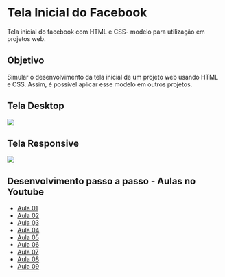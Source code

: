 # Tela Inicial do Facebook
Tela inicial do facebook com HTML e CSS- modelo para utilização em projetos web.
<h2>Objetivo</h2>
<p>Simular o desenvolvimento da tela inicial de um projeto web usando HTML e CSS. Assim, é possível aplicar esse modelo em outros projetos.</p>
<h2>Tela Desktop</h2>
<image src="https://github.com/DalmoMendes/tela-inicial-facebook/blob/master/image/front-end-desktop.jpg">
<h2>Tela Responsive</h2>
<image src="https://github.com/DalmoMendes/tela-inicial-facebook/blob/master/image/front-end-responsive.jpg">
<h2>Desenvolvimento passo a passo - Aulas no Youtube</h2>
<ul>
<li><a href="https://www.youtube.com/watch?v=ZqFEWNuH-pE&list=PL6QtTMQmvjphOz7bIju_Ms2YpU7C7RrrK" target="_blank">Aula 01</li>
<li><a href="https://www.youtube.com/watch?v=WUbLhcbG3aE&list=PL6QtTMQmvjphOz7bIju_Ms2YpU7C7RrrK&index=2" target="_blank">Aula 02</li>
<li><a href="https://www.youtube.com/watch?v=59mW21RT2Qk&list=PL6QtTMQmvjphOz7bIju_Ms2YpU7C7RrrK&index=3" target="_blank">Aula 03</li>
<li><a href="https://www.youtube.com/watch?v=moCfWFLlJDg&list=PL6QtTMQmvjphOz7bIju_Ms2YpU7C7RrrK&index=4" target="_blank">Aula 04</li>
<li><a href="https://www.youtube.com/watch?v=LuAMy-cJcQQ&list=PL6QtTMQmvjphOz7bIju_Ms2YpU7C7RrrK&index=5" target="_blank">Aula 05</li>
<li><a href="https://www.youtube.com/watch?v=n7t2Zff5xHA&list=PL6QtTMQmvjphOz7bIju_Ms2YpU7C7RrrK&index=6" target="_blank">Aula 06</li>
<li><a href="https://www.youtube.com/watch?v=v1DoxpE2w6U&list=PL6QtTMQmvjphOz7bIju_Ms2YpU7C7RrrK&index=7" target="_blank">Aula 07</li>
<li><a href="https://www.youtube.com/watch?v=fjgfyPkZ4Mo&list=PL6QtTMQmvjphOz7bIju_Ms2YpU7C7RrrK&index=8" target="_blank">Aula 08</li>
<li><a href="https://www.youtube.com/watch?v=8KMIgJ4CkSw&list=PL6QtTMQmvjphOz7bIju_Ms2YpU7C7RrrK&index=9" target="_blank">Aula 09</li>
</ul>
